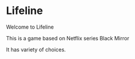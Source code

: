 # Lifeline
Welcome to Lifeline

This is a game based on Netflix series Black Mirror

It has variety of choices.
